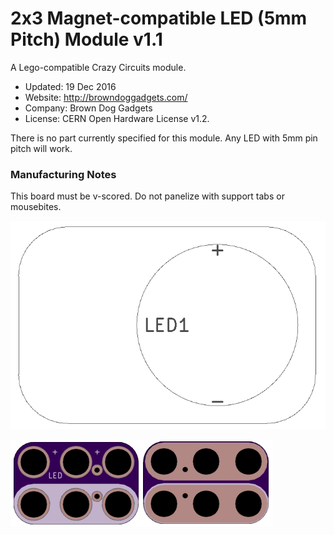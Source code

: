 <!--- start title --->
# 2x3 Magnet-compatible LED (5mm Pitch) Module v1.1
A Lego-compatible Crazy Circuits module.

- Updated: 19 Dec 2016
- Website: http://browndoggadgets.com/
- Company: Brown Dog Gadgets
- License: CERN Open Hardware License v1.2.

<!--- end title --->

There is no part currently specified for this module. Any LED with 5mm pin pitch will work.

### Manufacturing Notes

This board must be v-scored. Do not panelize with support tabs or mousebites.  

![Assembly Diagram](assembly.png)

![Gerber Preview](preview.png)

